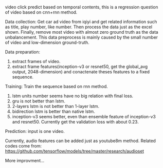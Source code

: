 video click predict based on temporal contents, this is a regression question of video based on cnn+rnn method.

Data collection:
Get car ad video from iqiyi and get related information such as title, play number, like number. Then process the data just as the excel shown. Finally, remove most video with almost zero ground truth as the data unbalancement. This data preprocess is mainly caused by the small number of video and low-dimension ground-truth.

Data preparation:
1. extract frames of video.
2. extract frame features(inception-v3 or resnet50, get the global_avg output, 2048-dimension) and conactenate theses features to a fixed sequence.

Training:
Train the sequence based on rnn method.
1. lstm units number seems have no big relation with final loss.
2. gru is not better than lstm.
3. 2-layers lstm is not better than 1-layer lstm.
4. bidirection lstm is better than native lstm.
5. inception-v3 seems better, even than ensemble feature of inception-v3 and resnet50.
Currently get the validation loss with about 0.23.

Prediction:
input is one video.

Currently, audio features can be added just as youtube8m method. Related codes come from: https://github.com/tensorflow/models/tree/master/research/audioset

More improvment...
